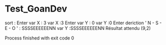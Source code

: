# Test_GoanDev

sort :
Enter var X :
3
var X :3
Enter var Y :
0
var Y :0
Enter deriction ' N - S - E - O ' :
SSSSEEEEEENN
var Y :SSSSEEEEEENN
Résultat attendu  (9,2)

Process finished with exit code 0
